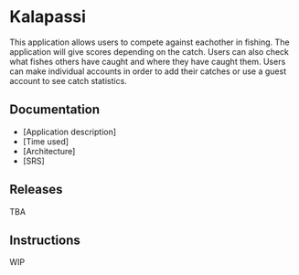 # Kalapassi
This application allows users to compete against eachother in fishing. The application will give scores depending on the catch. Users can also check what fishes others have caught and where they have caught them. Users can make individual accounts in order to add their catches or use a guest account to see catch statistics. 

## Documentation
* [Application description]
* [Time used]
* [Architecture]
* [SRS]
## Releases
TBA

## Instructions
WIP